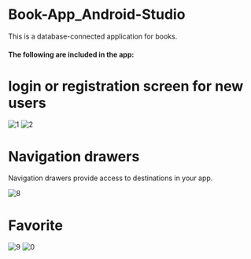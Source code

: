 # Book-App_Android-Studio
This is a database-connected application for books.

<h4>The following are included in the app:<h4>
  
# login or registration screen for new users

![1](https://user-images.githubusercontent.com/112755848/213519538-5d159b56-4b01-4703-82a2-5b56a601215d.JPG)
![2](https://user-images.githubusercontent.com/112755848/213519543-8ac1d696-f075-4bf8-bae8-10c4b006ea8b.JPG)

# Navigation drawers
Navigation drawers provide access to destinations in your app.

![8](https://user-images.githubusercontent.com/112755848/213520991-25691af1-b833-4d53-8f6b-3a989e4c6a89.JPG)

# Favorite

![9](https://user-images.githubusercontent.com/112755848/213521206-d180d9d7-9c49-49b5-ac28-bb281289f6e9.JPG)
![0](https://user-images.githubusercontent.com/112755848/213521210-b566504d-db1e-4d5a-bee5-6c7ba07d8d5b.JPG)


